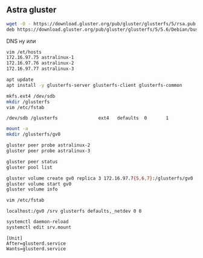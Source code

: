 ## Astra gluster

```bash
wget -O - https://download.gluster.org/pub/gluster/glusterfs/5/rsa.pub | apt-key add -
deb https://download.gluster.org/pub/gluster/glusterfs/5/5.6/Debian/buster/amd64/apt/ buster main
```
DNS ну или

```bash
vim /et/hosts
172.16.97.75 astralinux-1
172.16.97.76 astralinux-2
172.16.97.77 astralinux-3
```

```bash
apt update
apt install -y glusterfs-server glusterfs-client glusterfs-common
```

```bash
mkfs.ext4 /dev/sdb
mkdir /glusterfs
vim /etc/fstab
```
```
/dev/sdb /glusterfs               ext4   defaults  0       1
```

```bash
mount -a
mkdir /glusterfs/gv0
```

```bash
gluster peer probe astralinux-2
gluster peer probe astralinux-3
```

```bash
gluster peer status
gluster pool list
```
```bash
gluster volume create gv0 replica 3 172.16.97.7{5,6,7}:/glusterfs/gv0
gluster volume start gv0
gluster volume info
```

```bash
vim /etc/fstab
```
```
localhost:/gv0 /srv glusterfs defaults,_netdev 0 0
```

```bash
systemctl daemon-reload
systemctl edit srv.mount
```

```
[Unit]
After=glusterd.service
Wants=glusterd.service
```

